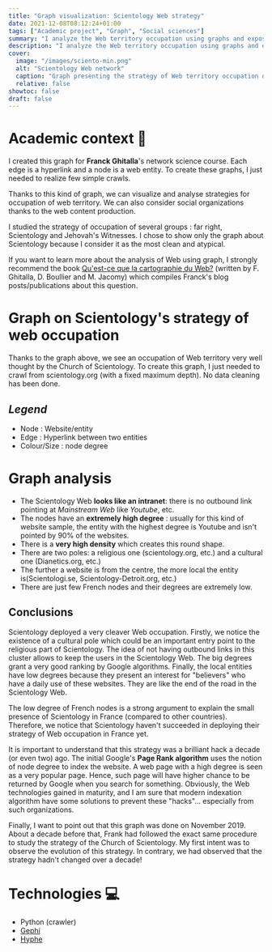 ```yaml
---
title: "Graph visualization: Scientology Web strategy"
date: 2021-12-08T08:12:24+01:00
tags: ["Academic project", "Graph", "Social sciences"]
summary: "I analyze the Web territory occupation using graphs and expose the very specific strategy deployed by the Church of Scientology to \"hack\" the Page Rank algorithm."
description: "I analyze the Web territory occupation using graphs and expose the very specific strategy deployed by the Church of Scientology to \"hack\" the Page Rank algorithm."
cover:
  image: "/images/sciento-min.png"
  alt: "Scientology Web network"
  caption: "Graph presenting the strategy of Web territory occupation deployed by the Church of Scientology."
  relative: false
showtoc: false
draft: false
---
```


# Academic context 🏫

I created this graph for **Franck Ghitalla**'s network science course. Each edge is a hyperlink and a node is a web entity. To create these graphs, I just needed to realize few simple crawls.

Thanks to this kind of graph, we can visualize and analyse strategies for occupation of web territory. We can also consider social organizations thanks to the web content production.

I studied the strategy of occupation of several groups : far right, Scientology and Jehovah's Witnesses. I chose to show only the graph about Scientology because I consider it as the most clean and atypical.

If you want to learn more about the analysis of Web using graph, I strongly recommend the book [Qu'est-ce que la cartographie du Web?](https://books.openedition.org/oep/15358) (written by F. Ghitalla, D. Boullier and M. Jacomy) which compiles Franck's blog posts/publications about this question.

# Graph on Scientology's strategy of web occupation

Thanks to the graph above, we see an occupation of Web territory very well thought by the Church of Scientology. To create this graph, I just needed to crawl from scientology.org (with a fixed maximum depth). No data cleaning has been done.

## *Legend*

* Node : Website/entity
* Edge : Hyperlink between two entities
* Colour/Size : node degree

# Graph analysis

* The Scientology Web **looks like an intranet**: there is no outbound link pointing at *Mainstream Web* like *Youtube*, etc.
* The nodes have an **extremely high degree** : usually for this kind of website sample, the entity with the highest degree is Youtube and isn't pointed by 90% of the websites.
* There is a **very high density** which creates this round shape.
* There are two poles: a religious one (scientology.org, etc.) and a cultural one (Dianetics.org, etc.)
* The further a website is from the centre, the more local the entity is(Scientologi.se, Scientology-Detroit.org, etc.)
* There are just few French nodes and their degrees are extremely low.

## Conclusions

Scientology deployed a very cleaver Web occupation. Firstly, we notice the existence of a cultural pole which could be an important entry point to the religious part of Scientology. The idea of not having outbound links in this cluster allows to keep the users in the Scientology Web. The big degrees grant a very good ranking by Google algorithms. Finally, the local entities have low degrees because they present an interest for "believers" who have a daily use of these websites. They are like the end of the road in the Scientology Web.

The low degree of French nodes is a strong argument to explain the small presence of Scientology in France (compared to other countries). Therefore, we notice that Scientology haven't succeeded in deploying their strategy of Web occupation in France yet.

It is important to understand that this strategy was a brilliant hack a decade (or even two) ago. The initial Google's **Page Rank algorithm** uses the notion of node degree to index the website. A web page with a high degree is seen as a very popular page. Hence, such page will have higher chance to be returned by Google when you search for something. Obviously, the Web technologies gained in maturity, and I am sure that modern indexation algorithm have some solutions to prevent these "hacks"... especially from such organizations.

Finally, I want to point out that this graph was done on November 2019. About a decade before that, Frank had followed the exact same procedure to study the strategy of the Church of Scientology. My first intent was to observe the evolution of this strategy. In contrary, we had observed that the strategy hadn't changed over a decade!

# Technologies 💻

* Python (crawler)
* [Gephi](https://en.wikipedia.org/wiki/Gephi)
* [Hyphe](https://hyphe.medialab.sciences-po.fr/)
